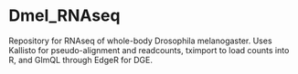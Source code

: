 # Dmel_RNAseq
Repository for RNAseq of whole-body Drosophila melanogaster. Uses Kallisto for pseudo-alignment and readcounts, tximport to load counts into R, and GlmQL through EdgeR for DGE.